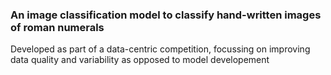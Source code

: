 ### An image classification model to classify hand-written images of roman numerals

Developed as part of a data-centric competition, focussing on improving data quality and variability as opposed to model developement
